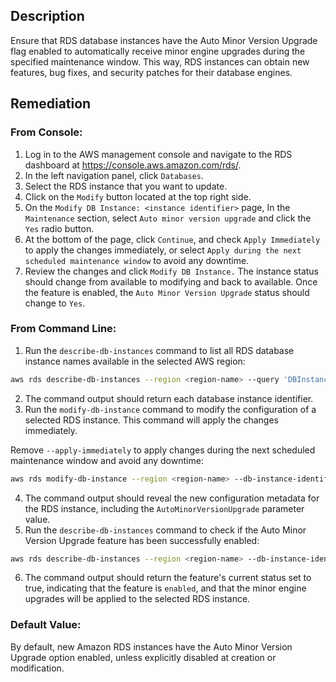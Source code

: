 ## Description

Ensure that RDS database instances have the Auto Minor Version Upgrade flag enabled to automatically receive minor engine upgrades during the specified maintenance window. This way, RDS instances can obtain new features, bug fixes, and security patches for their database engines.

## Remediation

### From Console:

1. Log in to the AWS management console and navigate to the RDS dashboard at https://console.aws.amazon.com/rds/.
2. In the left navigation panel, click `Databases`.
3. Select the RDS instance that you want to update.
4. Click on the `Modify` button located at the top right side.
5. On the `Modify DB Instance: <instance identifier>` page, In the `Maintenance` section, select `Auto minor version upgrade` and click the `Yes` radio button.
6. At the bottom of the page, click `Continue`, and check `Apply Immediately` to apply the changes immediately, or select `Apply during the next scheduled maintenance window` to avoid any downtime.
7. Review the changes and click `Modify DB Instance.` The instance status should change from available to modifying and back to available. Once the feature is enabled, the `Auto Minor Version Upgrade` status should change to `Yes`.

### From Command Line:

1. Run the `describe-db-instances` command to list all RDS database instance names available in the selected AWS region:

```bash
aws rds describe-db-instances --region <region-name> --query 'DBInstances[*].DBInstanceIdentifier'
```

2. The command output should return each database instance identifier.
3. Run the `modify-db-instance` command to modify the configuration of a selected RDS instance. This command will apply the changes immediately.

Remove `--apply-immediately` to apply changes during the next scheduled maintenance window and avoid any downtime:

```bash
aws rds modify-db-instance --region <region-name> --db-instance-identifier <db-instance-identifier> --auto-minor-version-upgrade --apply-immediately
```

4. The command output should reveal the new configuration metadata for the RDS instance, including the `AutoMinorVersionUpgrade` parameter value.
5. Run the `describe-db-instances` command to check if the Auto Minor Version Upgrade feature has been successfully enabled:

```bash
aws rds describe-db-instances --region <region-name> --db-instance-identifier <db-instance-identifier> --query 'DBInstances[*].AutoMinorVersionUpgrade'
```

6. The command output should return the feature's current status set to true, indicating that the feature is `enabled`, and that the minor engine upgrades will be applied to the selected RDS instance.

### Default Value:

By default, new Amazon RDS instances have the Auto Minor Version Upgrade option enabled, unless explicitly disabled at creation or modification.